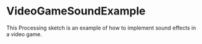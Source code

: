 # VideoGameSoundExample

This Processing sketch is an example of how to implement sound effects in a video game.
